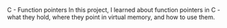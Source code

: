 C - Function pointers
In this project, I learned about function pointers in C - what they hold, where they point in virtual memory, and how to use them.
